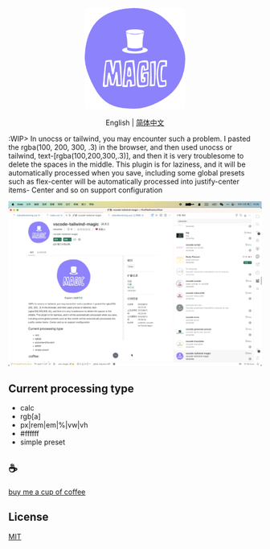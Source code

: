 <p align="center">
<img height="200" src="./assets/kv.png" alt="magic">
</p>
<p align="center"> English | <a href="./README_zh.md">简体中文</a></p>

:WIP> In unocss or tailwind, you may encounter such a problem. I pasted the rgba(100, 200, 300, .3) in the browser, and then used unocss or tailwind, text-[rgba(100,200,300,.3)], and then it is very troublesome to delete the spaces in the middle. This plugin is for laziness, and it will be automatically processed when you save, including some global presets such as flex-center will be automatically processed into justify-center items- Center and so on support configuration

![demo](assets/demo.gif)

## Current processing type
- calc
- rgb[a]
- px|rem|em|%|vw|vh
- #ffffff
- simple preset

## :coffee:

[buy me a cup of coffee](https://github.com/Simon-He95/sponsor)

## License

[MIT](./license)
